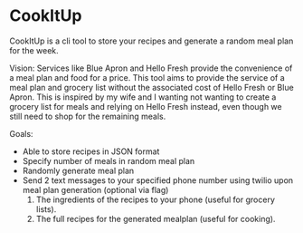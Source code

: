 # CookItUp

CookItUp is a cli tool to store your recipes and generate a random meal plan for the week. 

Vision:
Services like Blue Apron and Hello Fresh provide the convenience of a meal plan and food for a price. This tool aims to provide the service of a meal plan and grocery list without the associated cost of Hello Fresh or Blue Apron. This is inspired by my wife and I wanting not wanting to create a grocery list for meals and relying on Hello Fresh instead, even though we still need to shop for the remaining meals.

Goals:
- Able to store recipes in JSON format
- Specify number of meals in random meal plan
- Randomly generate meal plan 
- Send 2 text messages to your specified phone number using twilio upon meal plan generation (optional via flag)
    1.  The ingredients of the recipes to your phone (useful for grocery lists).
    2.  The full recipes for the generated mealplan (useful for cooking).
